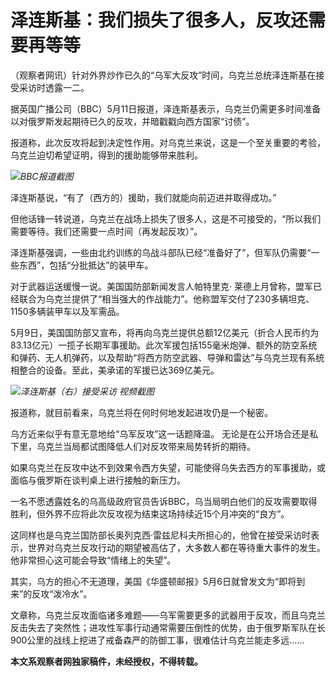 # 泽连斯基：我们损失了很多人，反攻还需要再等等

（观察者网讯）针对外界炒作已久的“乌军大反攻”时间，乌克兰总统泽连斯基在接受采访时透露一二。

据英国广播公司（BBC）5月11日报道，泽连斯基表示，乌克兰仍需更多时间准备以对俄罗斯发起期待已久的反攻，并暗戳戳向西方国家“讨债”。

报道称，此次反攻将起到决定性作用。对乌克兰来说，这是一个至关重要的考验，乌克兰迫切希望证明，得到的援助能够带来胜利。

![](https://inews.gtimg.com/newsapp_bt/0/15793159827/1000)_BBC报道截图_

泽连斯基说，“有了（西方的）援助，我们就能向前迈进并取得成功。”

但他话锋一转说道，乌克兰在战场上损失了很多人，这是不可接受的，“所以我们需要等待。我们还需要一点时间（再发起反攻）”。

泽连斯基强调，一些由北约训练的乌战斗部队已经“准备好了”，但军队仍需要“一些东西”，包括“分批抵达”的装甲车。

对于武器运送缓慢一说。美国国防部新闻发言人帕特里克·
莱德上月曾称，盟军已经联合为乌克兰提供了“相当强大的作战能力”。他称盟军交付了230多辆坦克、1150多辆装甲车以及军需品。

5月9日，美国国防部又宣布，将再向乌克兰提供总额12亿美元（折合人民币约为83.13亿元）一揽子长期军事援助。此次军援包括155毫米炮弹、额外的防空系统和弹药、无人机弹药，以及帮助“将西方防空武器、导弹和雷达”与乌克兰现有系统相整合的设备。至此，美承诺的军援已达369亿美元。

![](https://inews.gtimg.com/newsapp_bt/0/15793159831/1000)_泽连斯基（右）接受采访 视频截图_

报道称，就目前看来，乌克兰将在何时何地发起进攻仍是一个秘密。

乌方近来似乎有意无意地给“乌军反攻”这一话题降温。 无论是在公开场合还是私下里，乌克兰当局都试图降低人们对反攻带来局势转折的期待。

如果乌克兰在反攻中达不到效果令西方失望，可能使得乌失去西方的军事援助，或面临与俄罗斯在谈判桌上进行接触的新压力。

一名不愿透露姓名的乌高级政府官员告诉BBC，乌当局明白他们的反攻需要取得胜利，但外界不应将此次反攻视为结束这场持续近15个月冲突的“良方”。

这同样也是乌克兰国防部长奥列克西·雷兹尼科夫所担心的，他曾在接受采访时表示，世界对乌克兰反攻行动的期望被高估了，大多数人都在等待重大事件的发生。他非常担心这可能会导致“情绪上的失望”。

其实，乌方的担心不无道理，美国《华盛顿邮报》5月6日就曾发文为“即将到来”的反攻“泼冷水”。

文章称，乌克兰反攻面临诸多难题——乌军需要更多的武器用于反攻，而且乌克兰反击失去了突然性；进攻性军事行动通常需要压倒性的优势，由于俄罗斯军队在长900公里的战线上挖进了戒备森严的防御工事，很难估计乌克兰能走多远……

**本文系观察者网独家稿件，未经授权，不得转载。**

